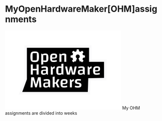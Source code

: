 # MyOpenHardwareMaker[OHM]assignments
![](Images/ohm-logo-solo.svg)
My OHM assignments are divided into weeks
